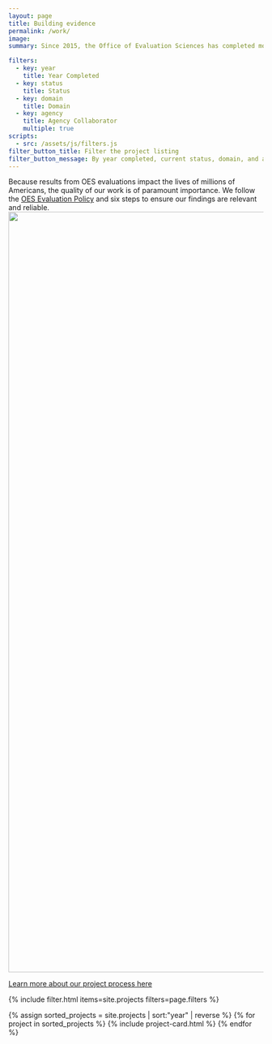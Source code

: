```yaml
---
layout: page
title: Building evidence
permalink: /work/
image:
summary: Since 2015, the Office of Evaluation Sciences has completed more than 80 evaluations with more than 20 agency collaborators. 

filters:
  - key: year
    title: Year Completed
  - key: status
    title: Status
  - key: domain
    title: Domain
  - key: agency
    title: Agency Collaborator
    multiple: true
scripts:
  - src: /assets/js/filters.js
filter_button_title: Filter the project listing
filter_button_message: By year completed, current status, domain, and agency collaborator
---
```


<p>Because results from OES evaluations impact the lives of millions of Americans, the quality of our work is of paramount importance. We follow the <a href="{{ '/assets/files/evaluationpolicy.pdf' | prepend: site.baseurl }}">OES Evaluation Policy</a> and six steps to ensure our findings are relevant and reliable. 
  <br> <img src="{{ '/assets/img/oes-process-line.png' | prepend: site.baseurl }}" width="1500"><br>
  <p><a class="usa-button" href="{{ '/projectprocess' | prepend: site.baseurl }}">Learn more about our project process here</a>
</p>

{% include filter.html items=site.projects filters=page.filters %}
<div class="margin-top-4">
  <div class="grid-row grid-gap">
    {% assign sorted_projects = site.projects | sort:"year" | reverse %}
    {% for project in sorted_projects %}
      {% include project-card.html %}
    {% endfor %}
  </div>
</div>
